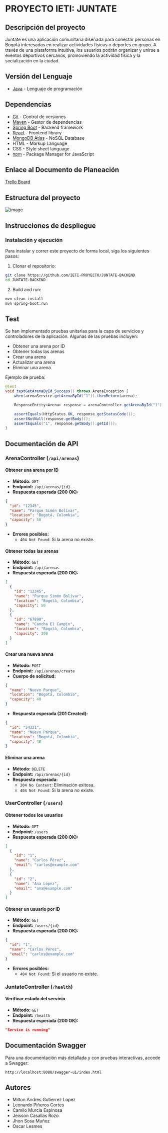 # PROYECTO IETI: JUNTATE

## Descripción del proyecto

Juntate es una aplicación comunitaria diseñada para conectar personas en Bogotá interesadas en realizar actividades físicas o deportes en grupo. A través de una plataforma intuitiva, los usuarios podrán organizar y unirse a eventos deportivos cercanos, promoviendo la actividad física y la socialización en la ciudad.

## Versión del Lenguaje
- [Java](https://www.oracle.com/java/technologies/downloads/#java17) - Lenguaje de programación

## Dependencias
- [Git](https://git-scm.com/) - Control de versiones
- [Maven](https://maven.apache.org/) - Gestor de dependencias
- [Spring Boot](https://spring.io/projects/spring-boot) - Backend framework
- [React](https://react.dev) - Frontend library
- [MongoDB Atlas](https://www.mongodb.com) - NoSQL Database
- HTML - Markup Language
- CSS - Style sheet language
- [npm](https://www.npmjs.com) - Package Manager for JavaScript

## Enlace al Documento de Planeación

[Trello Board](https://trello.com/invite/b/67a42bd46bf51ac7a194dd0f/ATTI680561e25a311def7fd63f69c3ad48a07B083836/my-trello-board)

## Estructura del proyecto

![image](https://github.com/user-attachments/assets/e8504b6f-f168-471d-84c6-b3a12d266e93)

## Instrucciones de despliegue

### Instalación y ejecución

Para instalar y correr este proyecto de forma local, siga los siguientes pasos:

1. Clonar el repositorio:

```bash
git clone https://github.com/IETI-PROYECTO/JUNTATE-BACKEND
cd JUNTATE-BACKEND
```

2. Build and run:

```bash
mvn clean install
mvn spring-boot:run
```

## Test

Se han implementado pruebas unitarias para la capa de servicios y controladores de la aplicación. Algunas de las pruebas incluyen:

- Obtener una arena por ID
- Obtener todas las arenas
- Crear una arena
- Actualizar una arena
- Eliminar una arena

Ejemplo de prueba:

```java
@Test
void testGetArenaById_Success() throws ArenaException {
    when(arenaService.getArenaById("1")).thenReturn(arena);

    ResponseEntity<Arena> response = arenaController.getArenaById("1");

    assertEquals(HttpStatus.OK, response.getStatusCode());
    assertNotNull(response.getBody());
    assertEquals("1", response.getBody().getId());
}
```

## Documentación de API

### **ArenaController** (`/api/arenas`)

#### **Obtener una arena por ID**
- **Método:** `GET`
- **Endpoint:** `/api/arenas/{id}`
- **Respuesta esperada (200 OK):**
```json
{
  "id": "12345",
  "name": "Parque Simón Bolívar",
  "location": "Bogotá, Colombia",
  "capacity": 50
}
```
- **Errores posibles:**
    - `404 Not Found`: Si la arena no existe.

#### **Obtener todas las arenas**
- **Método:** `GET`
- **Endpoint:** `/api/arenas`
- **Respuesta esperada (200 OK):**
```json
[
  {
    "id": "12345",
    "name": "Parque Simón Bolívar",
    "location": "Bogotá, Colombia",
    "capacity": 50
  },
  {
    "id": "67890",
    "name": "Cancha El Campín",
    "location": "Bogotá, Colombia",
    "capacity": 100
  }
]
```

#### **Crear una nueva arena**
- **Método:** `POST`
- **Endpoint:** `/api/arenas/create`
- **Cuerpo de solicitud:**
```json
{
  "name": "Nuevo Parque",
  "location": "Bogotá, Colombia",
  "capacity": 40
}
```
- **Respuesta esperada (201 Created):**
```json
{
  "id": "54321",
  "name": "Nuevo Parque",
  "location": "Bogotá, Colombia",
  "capacity": 40
}
```

#### **Eliminar una arena**
- **Método:** `DELETE`
- **Endpoint:** `/api/arenas/{id}`
- **Respuesta esperada:**
    - `204 No Content`: Eliminación exitosa.
    - `404 Not Found`: Si la arena no existe.

### **UserController** (`/users`)

#### **Obtener todos los usuarios**
- **Método:** `GET`
- **Endpoint:** `/users`
- **Respuesta esperada (200 OK):**
```json
[
  {
    "id": "1",
    "name": "Carlos Pérez",
    "email": "carlos@example.com"
  },
  {
    "id": "2",
    "name": "Ana López",
    "email": "ana@example.com"
  }
]
```

#### **Obtener un usuario por ID**
- **Método:** `GET`
- **Endpoint:** `/users/{id}`
- **Respuesta esperada (200 OK):**
```json
{
  "id": "1",
  "name": "Carlos Pérez",
  "email": "carlos@example.com"
}
```
- **Errores posibles:**
    - `404 Not Found`: Si el usuario no existe.

### **JuntateController** (`/health`)

#### **Verificar estado del servicio**
- **Método:** `GET`
- **Endpoint:** `/health`
- **Respuesta esperada (200 OK):**
```json
"Service is running"
```

## **Documentación Swagger**
Para una documentación más detallada y con pruebas interactivas, accede a Swagger:

```
http://localhost:8080/swagger-ui/index.html
```

## Autores

- Milton Andres Gutierrez Lopez
- Leonardo Piñeros Cortes
- Camilo Murcia Espinosa
- Jeisson Casallas Rozo
- Jhon Sosa Muñoz
- Oscar Lesmes

